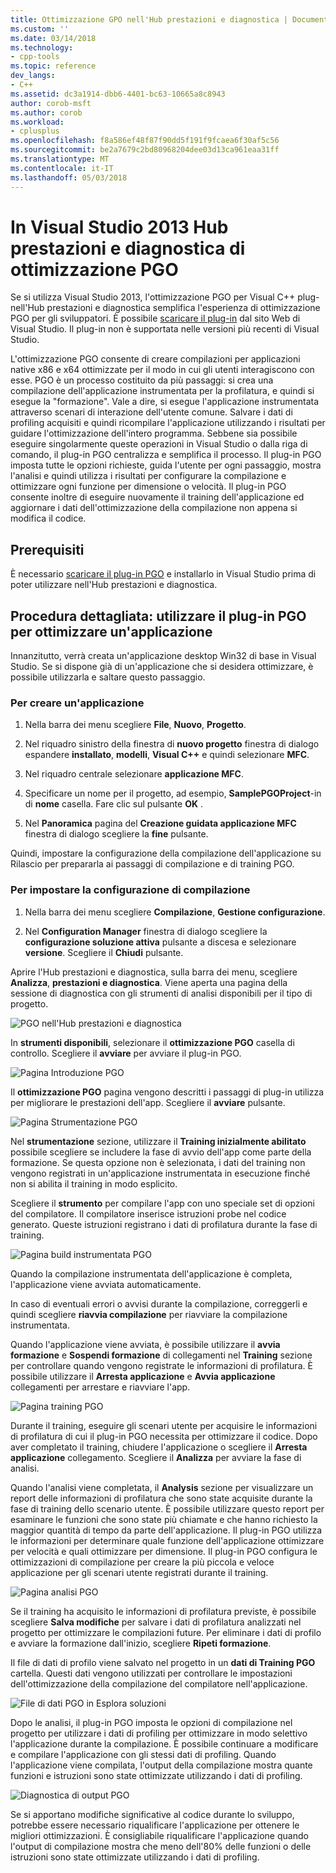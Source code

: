 ```yaml
---
title: Ottimizzazione GPO nell'Hub prestazioni e diagnostica | Documenti Microsoft
ms.custom: ''
ms.date: 03/14/2018
ms.technology:
- cpp-tools
ms.topic: reference
dev_langs:
- C++
ms.assetid: dc3a1914-dbb6-4401-bc63-10665a8c8943
author: corob-msft
ms.author: corob
ms.workload:
- cplusplus
ms.openlocfilehash: f8a586ef48f87f90dd5f191f9fcaea6f30af5c56
ms.sourcegitcommit: be2a7679c2bd80968204dee03d13ca961eaa31ff
ms.translationtype: MT
ms.contentlocale: it-IT
ms.lasthandoff: 05/03/2018
---
```

# <a name="profile-guided-optimization-in-the-visual-studio-2013-performance-and-diagnostics-hub"></a>In Visual Studio 2013 Hub prestazioni e diagnostica di ottimizzazione PGO

Se si utilizza Visual Studio 2013, l'ottimizzazione PGO per Visual C++ plug-nell'Hub prestazioni e diagnostica semplifica l'esperienza di ottimizzazione PGO per gli sviluppatori. È possibile [scaricare il plug-in](http://go.microsoft.com/fwlink/p/?LinkId=327915) dal sito Web di Visual Studio. Il plug-in non è supportata nelle versioni più recenti di Visual Studio.

L'ottimizzazione PGO consente di creare compilazioni per applicazioni native x86 e x64 ottimizzate per il modo in cui gli utenti interagiscono con esse. PGO è un processo costituito da più passaggi: si crea una compilazione dell'applicazione instrumentata per la profilatura, e quindi si esegue la "formazione". Vale a dire, si esegue l'applicazione instrumentata attraverso scenari di interazione dell'utente comune. Salvare i dati di profiling acquisiti e quindi ricompilare l'applicazione utilizzando i risultati per guidare l'ottimizzazione dell'intero programma. Sebbene sia possibile eseguire singolarmente queste operazioni in Visual Studio o dalla riga di comando, il plug-in PGO centralizza e semplifica il processo. Il plug-in PGO imposta tutte le opzioni richieste, guida l'utente per ogni passaggio, mostra l'analisi e quindi utilizza i risultati per configurare la compilazione e ottimizzare ogni funzione per dimensione o velocità. Il plug-in PGO consente inoltre di eseguire nuovamente il training dell'applicazione ed aggiornare i dati dell'ottimizzazione della compilazione non appena si modifica il codice.

## <a name="prerequisites"></a>Prerequisiti

È necessario [scaricare il plug-in PGO](http://go.microsoft.com/fwlink/p/?LinkId=327915) e installarlo in Visual Studio prima di poter utilizzare nell'Hub prestazioni e diagnostica.

## <a name="walkthrough-using-the-pgo-plug-in-to-optimize-an-app"></a>Procedura dettagliata: utilizzare il plug-in PGO per ottimizzare un'applicazione

Innanzitutto, verrà creata un'applicazione desktop Win32 di base in Visual Studio. Se si dispone già di un'applicazione che si desidera ottimizzare, è possibile utilizzarla e saltare questo passaggio.

### <a name="to-create-an-app"></a>Per creare un'applicazione

1. Nella barra dei menu scegliere **File**, **Nuovo**, **Progetto**.

1. Nel riquadro sinistro della finestra di **nuovo progetto** finestra di dialogo espandere **installato**, **modelli**, **Visual C++** e quindi selezionare  **MFC**.

1. Nel riquadro centrale selezionare **applicazione MFC**.

1. Specificare un nome per il progetto, ad esempio, **SamplePGOProject**-in di **nome** casella. Fare clic sul pulsante **OK** .

1. Nel **Panoramica** pagina del **Creazione guidata applicazione MFC** finestra di dialogo scegliere la **fine** pulsante.

Quindi, impostare la configurazione della compilazione dell'applicazione su Rilascio per prepararla ai passaggi di compilazione e di training PGO.

### <a name="to-set-the-build-configuration"></a>Per impostare la configurazione di compilazione

1. Nella barra dei menu scegliere **Compilazione**, **Gestione configurazione**.

1. Nel **Configuration Manager** finestra di dialogo scegliere la **configurazione soluzione attiva** pulsante a discesa e selezionare **versione**. Scegliere il **Chiudi** pulsante.

Aprire l'Hub prestazioni e diagnostica, sulla barra dei menu, scegliere **Analizza**, **prestazioni e diagnostica**. Viene aperta una pagina della sessione di diagnostica con gli strumenti di analisi disponibili per il tipo di progetto.

![PGO nell'Hub prestazioni e diagnostica](../../build/reference/media/pgofig0hub.png "PGOFig0Hub")

In **strumenti disponibili**, selezionare il **ottimizzazione PGO** casella di controllo. Scegliere il **avviare** per avviare il plug-in PGO.

![Pagina Introduzione PGO](../../build/reference/media/pgofig1start.png "PGOFig1Start")

Il **ottimizzazione PGO** pagina vengono descritti i passaggi di plug-in utilizza per migliorare le prestazioni dell'app. Scegliere il **avviare** pulsante.

![Pagina Strumentazione PGO](../../build/reference/media/pgofig2instrument.png "PGOFig2Instrument")

Nel **strumentazione** sezione, utilizzare il **Training inizialmente abilitato** possibile scegliere se includere la fase di avvio dell'app come parte della formazione. Se questa opzione non è selezionata, i dati del training non vengono registrati in un'applicazione instrumentata in esecuzione finché non si abilita il training in modo esplicito.

Scegliere il **strumento** per compilare l'app con uno speciale set di opzioni del compilatore. Il compilatore inserisce istruzioni probe nel codice generato. Queste istruzioni registrano i dati di profilatura durante la fase di training.

![Pagina build instrumentata PGO](../../build/reference/media/pgofig3build.PNG "PGOFig3Build")

Quando la compilazione instrumentata dell'applicazione è completa, l'applicazione viene avviata automaticamente.

In caso di eventuali errori o avvisi durante la compilazione, correggerli e quindi scegliere **riavvia compilazione** per riavviare la compilazione instrumentata.

Quando l'applicazione viene avviata, è possibile utilizzare il **avvia formazione** e **Sospendi formazione** di collegamenti nel **Training** sezione per controllare quando vengono registrate le informazioni di profilatura. È possibile utilizzare il **Arresta applicazione** e **Avvia applicazione** collegamenti per arrestare e riavviare l'app.

![Pagina training PGO](../../build/reference/media/pgofig4training.PNG "PGOFig4Training")

Durante il training, eseguire gli scenari utente per acquisire le informazioni di profilatura di cui il plug-in PGO necessita per ottimizzare il codice. Dopo aver completato il training, chiudere l'applicazione o scegliere il **Arresta applicazione** collegamento. Scegliere il **Analizza** per avviare la fase di analisi.

Quando l'analisi viene completata, il **Analysis** sezione per visualizzare un report delle informazioni di profilatura che sono state acquisite durante la fase di training dello scenario utente. È possibile utilizzare questo report per esaminare le funzioni che sono state più chiamate e che hanno richiesto la maggior quantità di tempo da parte dell'applicazione. Il plug-in PGO utilizza le informazioni per determinare quale funzione dell'applicazione ottimizzare per velocità e quali ottimizzare per dimensione. Il plug-in PGO configura le ottimizzazioni di compilazione per creare la più piccola e veloce applicazione per gli scenari utente registrati durante il training.

![Pagina analisi PGO](../../build/reference/media/pgofig5analyze.png "PGOFig5Analyze")

Se il training ha acquisito le informazioni di profilatura previste, è possibile scegliere **Salva modifiche** per salvare i dati di profilatura analizzati nel progetto per ottimizzare le compilazioni future. Per eliminare i dati di profilo e avviare la formazione dall'inizio, scegliere **Ripeti formazione**.

Il file di dati di profilo viene salvato nel progetto in un **dati di Training PGO** cartella. Questi dati vengono utilizzati per controllare le impostazioni dell'ottimizzazione della compilazione del compilatore nell'applicazione.

![File di dati PGO in Esplora soluzioni](../../build/reference/media/pgofig6data.png "PGOFig6Data")

Dopo le analisi, il plug-in PGO imposta le opzioni di compilazione nel progetto per utilizzare i dati di profiling per ottimizzare in modo selettivo l'applicazione durante la compilazione. È possibile continuare a modificare e compilare l'applicazione con gli stessi dati di profiling. Quando l'applicazione viene compilata, l'output della compilazione mostra quante funzioni e istruzioni sono state ottimizzate utilizzando i dati di profiling.

![Diagnostica di output PGO](../../build/reference/media/pgofig7diagnostics.png "PGOFig7Diagnostics")

Se si apportano modifiche significative al codice durante lo sviluppo, potrebbe essere necessario riqualificare l'applicazione per ottenere le migliori ottimizzazioni. È consigliabile riqualificare l'applicazione quando l'output di compilazione mostra che meno dell'80% delle funzioni o delle istruzioni sono state ottimizzate utilizzando i dati di profiling.